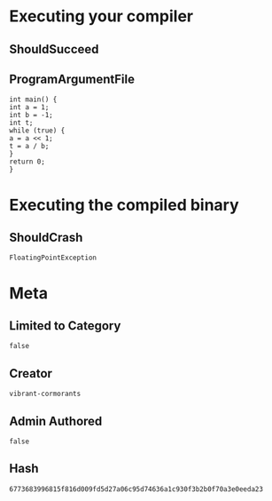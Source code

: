 # Executing your compiler

## ShouldSucceed

## ProgramArgumentFile

```
int main() {
int a = 1;
int b = -1;
int t;
while (true) {
a = a << 1;
t = a / b;
}
return 0;
}
```

# Executing the compiled binary

## ShouldCrash

```
FloatingPointException
```

# Meta

## Limited to Category

```
false
```

## Creator

```
vibrant-cormorants
```

## Admin Authored

```
false
```

## Hash

```
6773683996815f816d009fd5d27a06c95d74636a1c930f3b2b0f70a3e0eeda23
```
